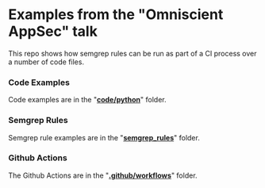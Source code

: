 # Examples from the "Omniscient AppSec" talk

This repo shows how semgrep rules can be run as part of a CI process over a number of code files.

### Code Examples

Code examples are in the "**[code/python](code/python/)**" folder.

### Semgrep Rules

Semgrep rule examples are in the "**[semgrep_rules](semgrep_rules/)**" folder.

### Github Actions

The Github Actions are in the "**[.github/workflows](.github/workflows/)**" folder.